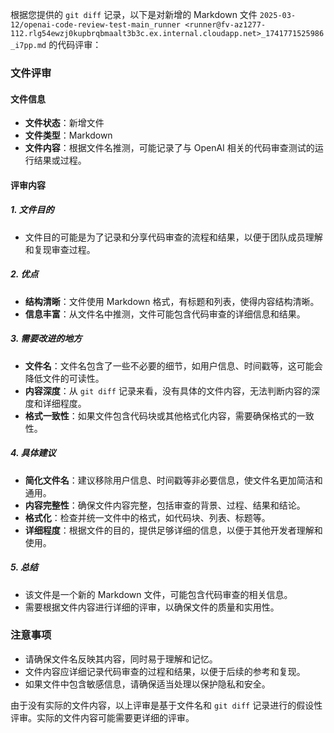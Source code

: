 根据您提供的 `git diff` 记录，以下是对新增的 Markdown 文件 `2025-03-12/openai-code-review-test-main_runner <runner@fv-az1277-112.rlg54ewzj0kupbrqbmaalt3b3c.ex.internal.cloudapp.net>_1741771525986_i7pp.md` 的代码评审：

### 文件评审

#### 文件信息
- **文件状态**：新增文件
- **文件类型**：Markdown
- **文件内容**：根据文件名推测，可能记录了与 OpenAI 相关的代码审查测试的运行结果或过程。

#### 评审内容

##### 1. 文件目的
- 文件目的可能是为了记录和分享代码审查的流程和结果，以便于团队成员理解和复现审查过程。

##### 2. 优点
- **结构清晰**：文件使用 Markdown 格式，有标题和列表，使得内容结构清晰。
- **信息丰富**：从文件名中推测，文件可能包含代码审查的详细信息和结果。

##### 3. 需要改进的地方
- **文件名**：文件名包含了一些不必要的细节，如用户信息、时间戳等，这可能会降低文件的可读性。
- **内容深度**：从 `git diff` 记录来看，没有具体的文件内容，无法判断内容的深度和详细程度。
- **格式一致性**：如果文件包含代码块或其他格式化内容，需要确保格式的一致性。

##### 4. 具体建议
- **简化文件名**：建议移除用户信息、时间戳等非必要信息，使文件名更加简洁和通用。
- **内容完整性**：确保文件内容完整，包括审查的背景、过程、结果和结论。
- **格式化**：检查并统一文件中的格式，如代码块、列表、标题等。
- **详细程度**：根据文件的目的，提供足够详细的信息，以便于其他开发者理解和使用。

##### 5. 总结
- 该文件是一个新的 Markdown 文件，可能包含代码审查的相关信息。
- 需要根据文件内容进行详细的评审，以确保文件的质量和实用性。

### 注意事项
- 请确保文件名反映其内容，同时易于理解和记忆。
- 文件内容应详细记录代码审查的过程和结果，以便于后续的参考和复现。
- 如果文件中包含敏感信息，请确保适当处理以保护隐私和安全。

由于没有实际的文件内容，以上评审是基于文件名和 `git diff` 记录进行的假设性评审。实际的文件内容可能需要更详细的评审。